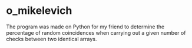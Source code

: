 # o_mikelevich
The program was made on Python for my friend to determine the percentage of random coincidences when carrying out a given number of checks between two identical arrays.
